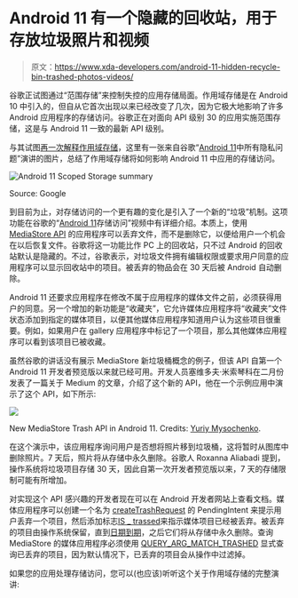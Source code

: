 # Android 11 有一个隐藏的回收站，用于存放垃圾照片和视频

> 原文：<https://www.xda-developers.com/android-11-hidden-recycle-bin-trashed-photos-videos/>

谷歌正试图通过“范围存储”来控制失控的应用存储局面。作用域存储是在 Android 10 中引入的，但自从它首次出现以来已经改变了几次，因为它极大地影响了许多 Android 应用程序的存储访问。谷歌正在对面向 API 级别 30 的应用实施范围存储，这是与 Android 11 一致的最新 API 级别。

与其试图[再一次解释作用域存储](https://www.xda-developers.com/android-11-developer-preview-privacy-security-features-changes/)，这里有一张来自谷歌“[Android 11](https://www.youtube.com/watch?v=5w5h_UdIiqs)中所有隐私问题”演讲的图片，总结了作用域存储将如何影响 Android 11 中应用的存储访问。

 <picture>![Android 11 Scoped Storage summary](img/cb903227316685b3b528239efb5b1598.png)</picture> 

Source: Google

到目前为止，对存储访问的一个更有趣的变化是引入了一个新的“垃圾”机制。这项功能在谷歌的“[Android 11](https://www.youtube.com/watch?v=RjyYCUW-9tY&feature=youtu.be)存储访问”视频中有详细介绍。本质上，使用 [MediaStore API](https://developer.android.com/reference/android/provider/MediaStore) 的应用程序可以丢弃文件，而不是删除它，以便给用户一个机会在以后恢复文件。谷歌将这一功能比作 PC 上的回收站，只不过 Android 的回收站默认是隐藏的。不过，谷歌表示，对垃圾文件拥有编辑权限或要求用户同意的应用程序可以显示回收站中的项目。被丢弃的物品会在 30 天后被 Android 自动删除。

Android 11 还要求应用程序在修改不属于应用程序的媒体文件之前，必须获得用户的同意。另一个增加的新功能是“收藏夹”，它允许媒体应用程序将“收藏夹”文件状态添加到指定的媒体项目，以便其他媒体应用程序知道用户认为这些项目很重要。例如，如果用户在 gallery 应用程序中标记了一个项目，那么其他媒体应用程序可以看到该项目已被收藏。

虽然谷歌的讲话没有展示 MediaStore 新垃圾桶概念的例子，但该 API 自第一个 Android 11 开发者预览版以来就已经可用。开发人员塞维多夫·米索琴科在二月份发表了一篇关于 Medium 的文章，介绍了这个新的 API，他在一个示例应用中演示了这个 API，如下所示:

 <picture>![](img/becba4ad96d4df3f69761b5095997a28.png)</picture> 

New MediaStore Trash API in Android 11\. Credits: [Yuriy Mysochenko](https://medium.com/@sdex/new-mediastore-trash-api-in-android-r-9a7000c4037).

在这个演示中，该应用程序询问用户是否想将照片移到垃圾桶，这将暂时从图库中删除照片。7 天后，照片将从存储中永久删除。谷歌人 Roxanna Aliabadi 提到，操作系统将垃圾项目存储 30 天，因此自第一次开发者预览版以来，7 天的存储限制可能有所增加。

对实现这个 API 感兴趣的开发者现在可以在 Android 开发者网站上查看文档。媒体应用程序可以创建一个名为 [createTrashRequest](https://developer.android.com/reference/android/provider/MediaStore#createTrashRequest(android.content.ContentResolver,%20java.util.Collection%3Candroid.net.Uri%3E,%20boolean)) 的 PendingIntent 来提示用户丢弃一个项目，然后添加标志[IS _ trassed](https://developer.android.com/reference/android/provider/MediaStore.MediaColumns#IS_TRASHED)来指示媒体项目已经被丢弃。被丢弃的项目由操作系统保留，直到[日期到期](https://developer.android.com/reference/android/provider/MediaStore.MediaColumns#DATE_EXPIRES)，之后它们将从存储中永久删除。查询 MediaStore 的媒体应用程序必须使用 [QUERY_ARG_MATCH_TRASHED](https://developer.android.com/reference/android/provider/MediaStore#QUERY_ARG_MATCH_TRASHED) 显式查询已丢弃的项目，因为默认情况下，已丢弃的项目会从操作中过滤掉。

如果您的应用处理存储访问，您可以(也应该)听听这个关于作用域存储的完整演讲: